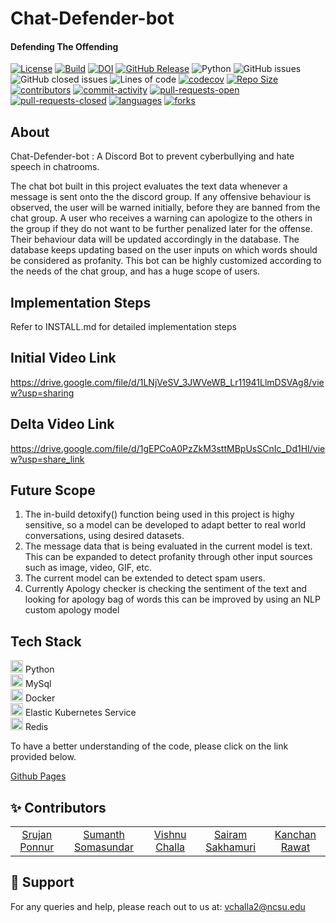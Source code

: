 # Chat-Defender-bot
#### Defending The Offending

[![License](https://img.shields.io/badge/License-BSD_2--Clause-orange.svg)](https://opensource.org/licenses/BSD-2-Clause)
[![Build](https://github.com/vishnuchalla/chat-defender-bot/actions/workflows/python-app.yml/badge.svg)](https://github.com/vishnuchalla/chat-defender-bot/actions)
[![DOI](https://zenodo.org/badge/DOI/10.5281/zenodo.7397352.svg)](https://doi.org/10.5281/zenodo.7397352)
[![GitHub Release](https://img.shields.io/github/release/vishnuchalla/chat-defender-bot)](https://github.com/vishnuchalla/chat-defender-bot/releases/)
![Python](https://img.shields.io/badge/python-v3.8+-yellow.svg)
![GitHub issues](https://img.shields.io/github/issues/vishnuchalla/chat-defender-bot)
![GitHub closed issues](https://img.shields.io/github/issues-closed/vishnuchalla/chat-defender-bot)
![Lines of code](https://img.shields.io/tokei/lines/github/vishnuchalla/chat-defender-bot)
[![codecov](https://codecov.io/gh/vishnuchalla/chat-defender-bot/branch/main/graph/badge.svg?token=h4F94IJMzj)](https://codecov.io/gh/vishnuchalla/chat-defender-bot)
[![Repo Size](https://img.shields.io/github/repo-size/vishnuchalla/chat-defender-bot?color=brightgreen)](https://github.com/vishnuchalla/chat-defender-bot.git)
[![contributors](https://img.shields.io/github/contributors/vishnuchalla/chat-defender-bot)](https://github.com/vishnuchalla/chat-defender-bot/graphs/contributors)
[![commit-activity](https://img.shields.io/github/commit-activity/w/vishnuchalla/chat-defender-bot?color=blue)](https://github.com/vishnuchalla/chat-defender-bot/graphs/commit-activity)
[![pull-requests-open](https://img.shields.io/github/issues-pr/vishnuchalla/chat-defender-bot?color=yellow)](https://github.com/vishnuchalla/chat-defender-bot/pulls)
[![pull-requests-closed](https://img.shields.io/github/issues-pr-closed/vamsitadikonda/chat-defender-bot?color=green)](https://github.com/vamsitadikonda/chat-defender-botpulls?q=is%3Apr+is%3Aclosed)
[![languages](https://img.shields.io/github/languages/count/vamsitadikonda/chat-defender-bot)](https://github.com/vamsitadikonda/chat-defender-bot)
[![forks](https://img.shields.io/github/forks/vamsitadikonda/chat-defender-bot?style=social)](https://github.com/vamsitadikonda/chat-defender-bot/network/members)

## About
Chat-Defender-bot : A Discord Bot to prevent cyberbullying and hate speech in chatrooms.

The chat bot built in this project evaluates the text data whenever a message is sent onto the the discord group. If any offensive behaviour is observed, the user will be warned initially, before they are banned from the chat group. A user who receives a warning can apologize to the others in the group if they do not want to be further penalized later for the offense. Their behaviour data will be updated accordingly in the database. The database keeps updating based on the user inputs on which words should be considered as profanity. This bot can be highly customized according to the needs of the chat group, and has a huge scope of users.


## Implementation Steps
Refer to INSTALL.md for detailed implementation steps
## Initial Video Link
https://drive.google.com/file/d/1LNjVeSV_3JWVeWB_Lr11941LlmDSVAg8/view?usp=sharing
## Delta Video Link
https://drive.google.com/file/d/1gEPCoA0PzZkM3sttMBpUsSCnIc_Dd1HI/view?usp=share_link
## Future Scope
1) The in-build detoxify() function  being used in this project is highy sensitive, so a model can be developed to adapt better to real world conversations, using desired datasets.
2) The message data that is being evaluated in the current model is text. This can be expanded to detect profanity through other input sources such as image, video, GIF, etc.
3) The current model can be extended to detect spam users.
4) Currently Apology checker is checking the sentiment of the text and looking for apology bag of words this can be improved by using an NLP custom apology model

## Tech Stack
<img src="https://drive.google.com/uc?export=view&id=1jREu_hnGJ1gxv6hx2KMmM1zzHc8Yhvdh" alt="python" width="20" height="20"/> Python </br>
<img src="https://drive.google.com/uc?export=view&id=1Jnn5fThJOy1WMnlQcDyOHMdt2dB8imws" alt="MySql" width="20" height="20"/> MySql </br>
<img src="https://drive.google.com/uc?export=view&id=17444V8CAig18_kQ9gQHY1ZX1JXObFMoz" alt="Docker" width="20" height="20"/> Docker </br>
<img src="https://raw.githubusercontent.com/kubernetes-sigs/aws-load-balancer-controller/main/docs/assets/images/kubernetes_icon.svg" alt="Kubernetes" width="20" height="20"/> Elastic Kubernetes Service </br>
<img src="https://github.com/Spartee/redis-vector-search/blob/master/app/vecsim_app/data/redis-logo.png?raw=true" alt="Redis" width="20" height="20"> Redis </br>

To have a better understanding of the code, please click on the link provided below.

[Github Pages](https://sumanthbsundar.github.io/discord_chat_bot_doc/)

:sparkles: Contributors
---

<table>
  <tr>
    <td align="center"><a href="https://www.linkedin.com/in/srujanponnur">Srujan Ponnur</a></td>
    <td align="center"><a href="https://www.linkedin.com/in/sumanth-somasundar">Sumanth Somasundar</a></td>
    <td align="center"><a href="https://www.linkedin.com/in/vishnuchalla/">Vishnu Challa</a></td>
    <td align="center"><a href="https://www.linkedin.com/in/svnsairam/">Sairam Sakhamuri</a></td>
    <td align="center"><a href="https://www.linkedin.com/in/kanchan-rawat-793753a2/">Kanchan Rawat</a></td>
  </tr>
</table>

:email: Support
---

For any queries and help, please reach out to us at: vchalla2@ncsu.edu

